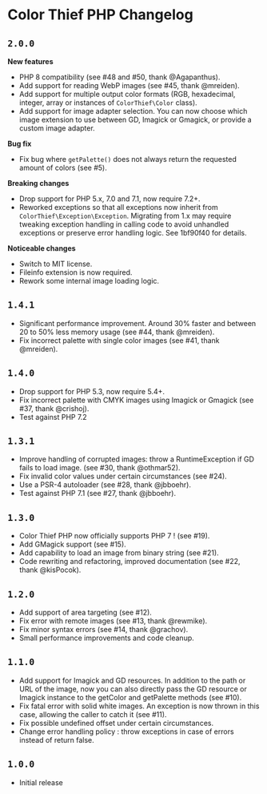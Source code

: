 # Color Thief PHP Changelog

## `2.0.0`

**New features**
- PHP 8 compatibility (see #48 and #50, thank @Agapanthus).
- Add support for reading WebP images (see #45, thank @mreiden).
- Add support for multiple output color formats (RGB, hexadecimal, integer, array or instances of `ColorThief\Color` class).
- Add support for image adapter selection. You can now choose which image extension to use between GD, Imagick or Gmagick, or provide a custom image adapter.

**Bug fix**
- Fix bug where `getPalette()` does not always return the requested amount of colors (see #5).

**Breaking changes**
- Drop support for PHP 5.x, 7.0 and 7.1, now require 7.2+.
- Reworked exceptions so that all exceptions now inherit from `ColorThief\Exception\Exception`. 
  Migrating from 1.x may require tweaking exception handling in calling code to avoid unhandled exceptions or preserve error handling logic. See 1bf90f40 for details.

**Noticeable changes**
- Switch to MIT license.
- Fileinfo extension is now required.
- Rework some internal image loading logic.

## `1.4.1`

* Significant performance improvement. Around 30% faster and between 20 to 50% less memory usage (see #44, thank @mreiden).
* Fix incorrect palette with single color images (see #41, thank @mreiden).

## `1.4.0`

 * Drop support for PHP 5.3, now require 5.4+.
 * Fix incorrect palette with CMYK images using Imagick or Gmagick (see #37, thank @crishoj).
 * Test against PHP 7.2

## `1.3.1`

 * Improve handling of corrupted images: throw a RuntimeException if GD fails to load image. (see #30, thank @othmar52).
 * Fix invalid color values under certain circumstances (see #24).
 * Use a PSR-4 autoloader (see #28, thank @jbboehr).
 * Test against PHP 7.1 (see #27, thank @jbboehr).

## `1.3.0`

 * Color Thief PHP now officially supports PHP 7 ! (see #19).
 * Add GMagick support (see #15).
 * Add capability to load an image from binary string (see #21).
 * Code rewriting and refactoring, improved documentation (see #22, thank @kisPocok).

## `1.2.0`

 * Add support of area targeting (see #12).
 * Fix error with remote images (see #13, thank @rewmike).
 * Fix minor syntax errors (see #14, thank @grachov).
 * Small performance improvements and code cleanup.

## `1.1.0`

 * Add support for Imagick and GD resources. In addition to the path or URL of the image, now you can also directly pass the GD resource or Imagick instance to the getColor and getPalette methods  (see #10).
 * Fix fatal error with solid white images. An exception is now thrown in this case, allowing the caller to catch it (see #11).
 * Fix possible undefined offset under certain circumstances.
 * Change error handling policy : throw exceptions in case of errors instead of return false.

## `1.0.0`

 * Initial release
